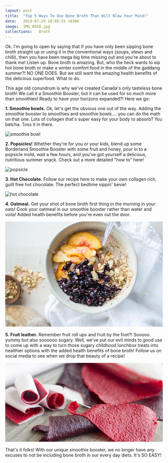 ```yaml
---
layout: post
title:  "Top 5 Ways To Use Bone Broth That Will Blow Your Mind!"
date:   2019-07-29 18:05:55 +0300
image:  IMG_0458.jpg
collections:   Broth
---
```


Ok. I'm going to open by saying that if you have only been sipping bone broth straight up or using it in the conventional ways (soups, stews and chilli), then you have been mega big time missing out and you're about to thank me!
Listen up. Bone broth is amazing. But, who the heck wants to sip hot bone broth or make a winter comfort food in the middle of the gaddang summer?! NO ONE DOES. But we still want the amazing health benefits of the delicious superfood. What to do.

This age old conundrum is why we've created Canada's only tasteless bone broth! We call it a Smoothie Booster, but it can be used for so much more than smoothies! Ready to have your horizons expanded?! Here we go:

**1. Smoothie bowls.** Ok, let's get the obvious one out of the way. Adding the smoothie booster to smoothies and smoothie bowls.... you can do the math on that one. Lots of collagen that's super easy for your body to absorb? You betcha. Toss it in there.

<img src="/assets/images/IMG_0433.jpg" alt="smoothie bowl"/>

**2. Popsicles!** Whether they're for you or your kids, blend up some Borderland Smoothie Booster with some fruit and honey, pour in to a popsicle mold, wait a few hours, and you've got yourself a delicious, nutritious summer snack. Check out a more detailed "how to" here! 

<img src="/assets/images/IMG_0545.jpg" alt="popsicle"/>

**3. Hot Chocolate.** Follow our recipe here to make your own collagen rich, guilt free hot chocolate. The perfect bedtime sippin' bevie!

<img src="/assets/images/IMG_7858.jpeg" alt="hot chocolate"/>

**4. Oatmeal.** Get your shot of bone broth first thing in the morning in your oats! Cook your oatmeal in our smoothie booster rather than water and voila! Added health benefits before you're even out the door. 

<img src="/assets/images/oatmeal.jpg" alt="oatmeal"/>

**5. Fruit leather.** Remember fruit roll ups and fruit by the foot?! Sooooo yummy but also soooooo sugary. Well, we've put our evil minds to good use to come up with a way to turn those sugary childhood lunchbox treats into healthier options with the added health benefits of bone broth! Follow us on social media to see when we drop that beauty of a recipe!

<img src="/assets/images/How-to-Make-Fruit-Leather-14.jpg" alt="fruit leather"/>

That's it folks! With our unique smoothie booster, we no longer have any excuses to not be including bone broth in our every day diets. It's SO EASY! 